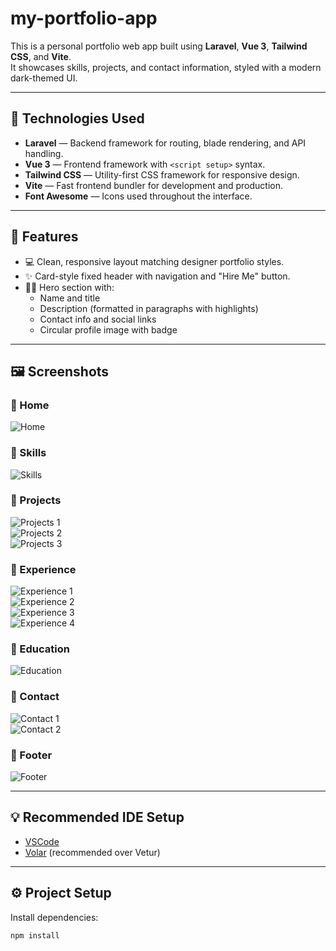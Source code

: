 # my-portfolio-app

This is a personal portfolio web app built using **Laravel**, **Vue 3**, **Tailwind CSS**, and **Vite**.  
It showcases skills, projects, and contact information, styled with a modern dark-themed UI.

---

## 🔧 Technologies Used

- **Laravel** — Backend framework for routing, blade rendering, and API handling.
- **Vue 3** — Frontend framework with `<script setup>` syntax.
- **Tailwind CSS** — Utility-first CSS framework for responsive design.
- **Vite** — Fast frontend bundler for development and production.
- **Font Awesome** — Icons used throughout the interface.

---

## 📁 Features

- 💻 Clean, responsive layout matching designer portfolio styles.
- ✨ Card-style fixed header with navigation and "Hire Me" button.
- 🧑‍💼 Hero section with:
  - Name and title
  - Description (formatted in paragraphs with highlights)
  - Contact info and social links
  - Circular profile image with badge

---

## 🖼️ Screenshots

### 🔹 Home
![Home](docs/Home.png)

### 🔹 Skills
![Skills](docs/Skills.png)

### 🔹 Projects
![Projects 1](docs/Projects-1.png)  
![Projects 2](docs/Projects-2.png)  
![Projects 3](docs/Projects-3.png)

### 🔹 Experience
![Experience 1](docs/Experience-1.png)  
![Experience 2](docs/Experience-2.png)  
![Experience 3](docs/Experience-3.png)  
![Experience 4](docs/Experience-4.png)

### 🔹 Education
![Education](docs/Education.png)

### 🔹 Contact
![Contact 1](docs/Contact-1.png)  
![Contact 2](docs/Contact-2.png)

### 🔹 Footer
![Footer](docs/Footer.png)

---

## 💡 Recommended IDE Setup

- [VSCode](https://code.visualstudio.com/)
- [Volar](https://marketplace.visualstudio.com/items?itemName=Vue.volar) (recommended over Vetur)

---

## ⚙️ Project Setup

Install dependencies:

```bash
npm install
